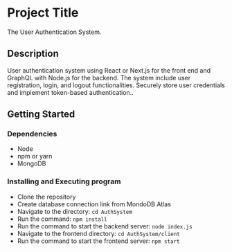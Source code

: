 # Project Title

The User Authentication System.

## Description

User authentication system using React or Next.js for the front end and GraphQL with Node.js for the backend. The system include user registration, login, and logout functionalities. Securely store user credentials and implement token-based authentication..


## Getting Started

### Dependencies

* Node
* npm or yarn
* MongoDB


### Installing and Executing program

* Clone the repository
* Create database connection link from MondoDB Atlas
* Navigate to the directory: `cd AuthSystem`
* Run the command: `npm install`
* Run the command to start the backend server: `node index.js`
* Navigate to the frontend directory: `cd AuthSystem/client`
* Run the command to start the frontend server: `npm start`





